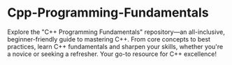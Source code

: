 # Cpp-Programming-Fundamentals
Explore the "C++ Programming Fundamentals" repository—an all-inclusive, beginner-friendly guide to mastering C++. From core concepts to best practices, learn C++ fundamentals and sharpen your skills, whether you're a novice or seeking a refresher. Your go-to resource for C++ excellence! 
